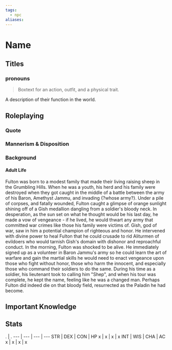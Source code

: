```yaml
---
tags:
  - npc
aliases:
---
```

# Name
## Titles
### pronouns

> Boxtext for an action, outfit, and a physical trait.

A description of their function in the world.

## Roleplaying
### Quote

### Mannerism & Disposition

### Background
#### Adult Life
Fulton was born to a modest family that made their living raising sheep in the Grumbling Hills. When he was a youth, his herd and his family were destroyed when they got caught in the middle of a battle between the army of his Baron, Amethyst Jammu, and invading {?whose army?}. Under a pile of corpses, and fatally wounded, Fulton caught a glimpse of orange sunlight shining off of a Gish medallion dangling from a soldier's bloody neck. In desperation, as the sun set on what he thought would be his last day, he made a vow of vengeance - if he lived, he would thwart any army that committed war crimes like those his family were victims of. Gish, god of war, saw in him a potential champion of righteous and honor. He intervened with divine power to heal Fulton that he could crusade to rid Aliturmen of evildoers who would tarnish Gish's domain with dishonor and reproachful conduct. In the morning, Fulton was shocked to be alive. He immediately signed up as a volunteer in Baron Jammu's army so he could learn the art of warfare and gain the martial skills he would need to enact vengeance upon those who fight without honor, those who harm the innocent, and especially those who command their soldiers to do the same. During his time as a soldier, his lieutenant took to calling him "Shep", and when his tour was complete, he kept the name, feeling like he was a changed man. Perhaps Fulton did indeed die on that bloody field, resurrected as the Paladin he had become.

## Important Knowledge


## Stats
. | . 
--- | --- | --- | ---
STR | DEX | CON | HP
x | x | x | x
INT | WIS | CHA | AC
x | x | x | x